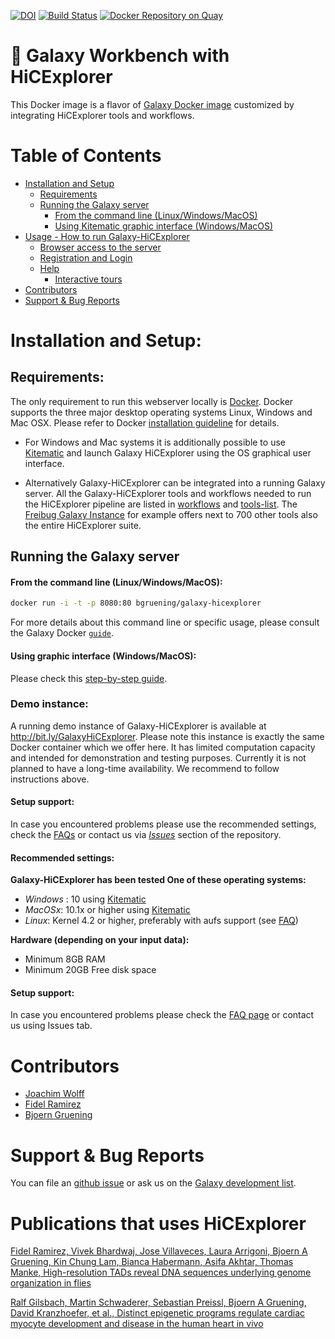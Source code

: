 [![DOI](https://zenodo.org/badge/5466/bgruening/docker-galaxy-stable.svg)](https://zenodo.org/badge/latestdoi/5466/bgruening/docker-galaxy-stable)
[![Build Status](https://travis-ci.org/deeptools/docker-galaxy-hicexplorer.svg?branch=master)](https://travis-ci.org/maxplanck-ie/docker-galaxy-hicexplorer)
[![Docker Repository on Quay](https://quay.io/repository/bgruening/galaxy-hicexplorer/status "Docker Repository on Quay")](https://quay.io/repository/bgruening/galaxy-hicexplorer)


:whale: Galaxy Workbench with HiCExplorer
=========================================

This Docker image is a flavor of [Galaxy Docker image](https://github.com/bgruening/docker-galaxy-stable) customized by integrating HiCExplorer tools and workflows.


Table of Contents
=================
 
   * [Installation and Setup](#installation-and-setup)
      * [Requirements](#requirements)
      * [Running the Galaxy server](#running-the-galaxy-server)
         * [From the command line (Linux/Windows/MacOS)](#from-the-command-line-linuxwindowsmacos)
         * [Using Kitematic graphic interface (Windows/MacOS)](#using-kitematic-graphic-interface-windowsmacos)
   * [Usage - How to run Galaxy-HiCExplorer](#usage---how-to-run-galaxy-hicexplorer)
      * [Browser access to the server](#browser-access-to-the-server)
      * [Registration and Login](#registration-and-login)
      * [Help](#help)
         * [Interactive tours](#interactive-tours)
   * [Contributors](#contributors)
   * [Support &amp; Bug Reports](#support--bug-reports)

# Installation and Setup:
## Requirements:

The only requirement to run this webserver locally is [Docker](https://docs.docker.com/installation).
Docker supports the three major desktop operating systems  Linux, Windows and Mac OSX. Please refer to Docker [installation guideline](https://docs.docker.com/installation) for details.

  * For Windows and Mac systems it is additionally possible
    to use [Kitematic](./kitematic/kitematic.md) and launch
    Galaxy HiCExplorer using the OS graphical user interface.

  * Alternatively Galaxy-HiCExplorer can be integrated into a running Galaxy server. All the Galaxy-HiCExplorer tools and workflows needed to run the 
    HiCExplorer pipeline are listed in [workflows](./workflows/) and 
    [tools-list](hicexplorer.yml).
    The [Freibug Galaxy Instance](http://galaxy.uni-freiburg.de) for example
    offers next to 700 other tools also the entire HiCExplorer suite.


## Running the Galaxy server
#### From the command line (Linux/Windows/MacOS):

```bash
docker run -i -t -p 8080:80 bgruening/galaxy-hicexplorer
```

For more details about this command line or specific usage, please consult the Galaxy Docker [`guide`](https://github.com/bgruening/docker-galaxy-stable/blob/master/README.md).

#### Using graphic interface (Windows/MacOS):
Please check this [step-by-step guide](./kitematic/kitematic.md).

### Demo instance:
A running demo instance of Galaxy-HiCExplorer is available at http://bit.ly/GalaxyHiCExplorer.
Please note this instance is exactly the same Docker container which we offer here. It has limited computation 
capacity and intended for demonstration and testing purposes. Currently it is not planned to have a long-time availability. We recommend to follow instructions above.

#### Setup support:
In case you encountered problems please use the recommended settings, check the [FAQs](./FAQ.md) or contact us via [*Issues*](https://github.com/deeptools/docker-galaxy-hicexplorer/issues) section of the repository.

#### Recommended settings:
**Galaxy-HiCExplorer has been tested One of these operating systems:**
* *Windows* : 10 using [Kitematic](https://kitematic.com/)
* *MacOSx*: 10.1x or higher using [Kitematic](https://kitematic.com/)
* *Linux*: Kernel 4.2 or higher, preferably with aufs support (see [FAQ](FAQ.md))

**Hardware (depending on your input data):**
* Minimum 8GB RAM
* Minimum 20GB Free disk space


#### Setup support:
In case you encountered problems please check the [FAQ page](./FAQ.md) or contact us using Issues tab.


# Contributors

 - [Joachim Wolff](https://github.com/joachimwolff/)
 - [Fidel Ramirez](https://github.com/fidelram)
 - [Bjoern Gruening](https://github.com/bgruening)


# Support & Bug Reports

You can file an [github issue](https://github.com/deeptools/docker-galaxy-hicexplorer/issues) or ask us on the [Galaxy development list](http://lists.bx.psu.edu/listinfo/galaxy-dev).


# Publications that uses HiCExplorer
[Fidel Ramirez, Vivek Bhardwaj, Jose Villaveces, Laura Arrigoni, Bjoern A Gruening, Kin Chung Lam, Bianca Habermann, Asifa Akhtar, Thomas Manke, High-resolution TADs reveal DNA sequences underlying genome organization in flies
](https://www.biorxiv.org/content/early/2017/03/08/115063)

[Ralf Gilsbach, Martin Schwaderer, Sebastian Preissl, Bjoern A Gruening, David Kranzhoefer, et al., Distinct epigenetic programs regulate cardiac myocyte development and disease in the human heart in vivo](https://www.biorxiv.org/content/early/2017/10/16/203075)
